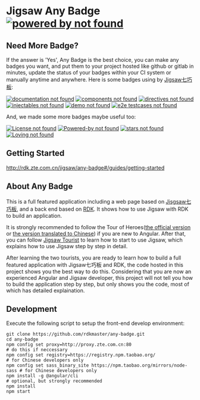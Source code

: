 # Jigsaw Any Badge [![powered by not found](http://rdkmaster.com/rdk/service/app/any-badge/server/svg?subject=powered%20by&privateKey=qgvxHISQ-Zi8LZ3Wc-OihYOz7U-uik3BA9l)](https://github.com/rdkmaster/jigsaw)

## Need More Badge?
If the answer is 'Yes', Any Badge is the best choice, you can make any badges you want, and put them to your project hosted like github or gitlab in minutes, update the status of your badges within your CI system or manually anytime and anywhere. Here is some badges using by [Jigsaw七巧板](https://github.com/rdkmaster/jigsaw):

[![documentation not found](http://rdkmaster.com/rdk/service/app/any-badge/server/svg?subject=documentation&privateKey=qgvxHISQ-Zi8LZ3Wc-OihYOz7U-uik3BA9l)](http://rdkmaster.com/jigsaw/doc/coverage.html)
[![components not found](http://rdkmaster.com/rdk/service/app/any-badge/server/svg?subject=components&privateKey=qgvxHISQ-Zi8LZ3Wc-OihYOz7U-uik3BA9l)](http://rdk.zte.com.cn/component)
[![directives not found](http://rdkmaster.com/rdk/service/app/any-badge/server/svg?subject=directives&privateKey=qgvxHISQ-Zi8LZ3Wc-OihYOz7U-uik3BA9l)](http://rdk.zte.com.cn/component)
[![injectables not found](http://rdkmaster.com/rdk/service/app/any-badge/server/svg?subject=injectables&privateKey=qgvxHISQ-Zi8LZ3Wc-OihYOz7U-uik3BA9l)](http://rdk.zte.com.cn/component)
[![demo not found](http://rdkmaster.com/rdk/service/app/any-badge/server/svg?subject=demo&privateKey=qgvxHISQ-Zi8LZ3Wc-OihYOz7U-uik3BA9l)](http://rdk.zte.com.cn/component)
[![e2e testcases not found](http://rdkmaster.com/rdk/service/app/any-badge/server/svg?subject=e2e%20testcases&privateKey=qgvxHISQ-Zi8LZ3Wc-OihYOz7U-uik3BA9l)](http://rdk.zte.com.cn)

And, we made some more badges maybe useful too:

[![License not found](http://rdkmaster.com/rdk/service/app/any-badge/server/svg?subject=License&privateKey=qgvxHISQ-Zi8LZ3Wc-OihYOz7U-uik3BA9l)](https://github.com/rdkmaster/any-badge)
[![Powered-by not found](http://rdkmaster.com/rdk/service/app/any-badge/server/svg?subject=Powered-by&privateKey=qgvxHISQ-Zi8LZ3Wc-OihYOz7U-uik3BA9l)](https://github.com/rdkmaster/any-badge)
[![stars not found](http://rdkmaster.com/rdk/service/app/any-badge/server/svg?subject=stars&privateKey=qgvxHISQ-Zi8LZ3Wc-OihYOz7U-uik3BA9l)](https://github.com/rdkmaster/any-badge)
[![Loving not found](http://rdkmaster.com/rdk/service/app/any-badge/server/svg?subject=Loving&privateKey=qgvxHISQ-Zi8LZ3Wc-OihYOz7U-uik3BA9l)](https://github.com/rdkmaster/any-badge)

## Getting Started
<http://rdk.zte.com.cn/jigsaw/any-badge#/guides/getting-started>

## About Any Badge

This is a full featured application including a web page based on [Jisgsaw七巧板](https://github.com/rdkmaster/jigsaw), and a back end based on [RDK](https://github.com/rdkmaster/rdk). It shows how to use Jigsaw with RDK to build an application.

It is strongly recommended to follow the Tour of Heroes([the official version](https://angular.io/tutorial) or [the version translated to Chinese](https://angular.cn/tutorial)) if you are new to Angular. After that, you can follow [Jigsaw Tourist](https://github.com/rdkmaster/jigsaw/blob/master/docs/tourist/index.md) to learn how to start to use Jigsaw, which explains how to use Jigsaw step by step in detail.

After learning the two tourists, you are ready to learn how to build a full featured application with Jigsaw七巧板 and RDK, the code hosted in this project shows you the best way to do this. Considering that you are now an experienced Angular and Jigsaw developer, this project will not tell you how to build the application step by step, but only shows you the code, most of which has detailed explaination.

## Development
Execute the following script to setup the front-end develop environment:
```
git clone https://github.com/rdkmaster/any-badge.git
cd any-badge
npm config set proxy=http://proxy.zte.com.cn:80                          # do this if neccessary
npm config set registry=https://registry.npm.taobao.org/                 # for Chinese developers only
npm config set sass_binary_site https://npm.taobao.org/mirrors/node-sass # for Chinese developers only
npm install -g @angular/cli                                              # optional, but strongly recommended
npm install
npm start
```


